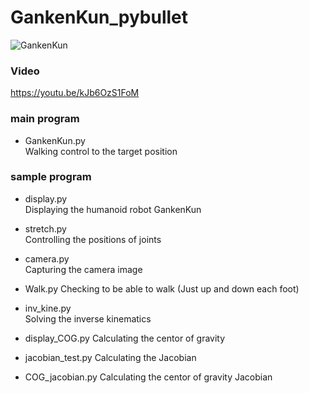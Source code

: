 # GankenKun_pybullet

![GankenKun](https://user-images.githubusercontent.com/5755200/79035466-fd011080-7bf9-11ea-807a-227fc551c4ad.jpg)

### Video
https://youtu.be/kJb6OzS1FoM

### main program

- GankenKun.py  
Walking control to the target position

### sample program

- display.py  
Displaying the humanoid robot GankenKun

- stretch.py  
Controlling the positions of joints

- camera.py  
Capturing the camera image

- Walk.py
Checking to be able to walk (Just up and down each foot)

- inv_kine.py  
Solving the inverse kinematics

- display_COG.py
Calculating the centor of gravity

- jacobian_test.py
Calculating the Jacobian

- COG_jacobian.py
Calculating the centor of gravity Jacobian

